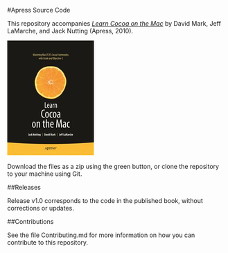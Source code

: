 #Apress Source Code

This repository accompanies [*Learn Cocoa on the Mac*](http://www.apress.com/9781430218593) by David Mark, Jeff LaMarche, and Jack Nutting (Apress, 2010).

![Cover image](9781430218593.jpg)

Download the files as a zip using the green button, or clone the repository to your machine using Git.

##Releases

Release v1.0 corresponds to the code in the published book, without corrections or updates.

##Contributions

See the file Contributing.md for more information on how you can contribute to this repository.
